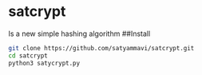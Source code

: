 # satcrypt
Is a new simple hashing algorithm
##Install
```bash
git clone https://github.com/satyammavi/satcrypt.git
cd satcrypt
python3 satycrypt.py
```
